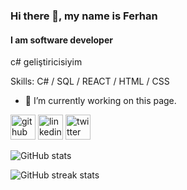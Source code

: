### Hi there 👋, my name is Ferhan
#### I am software developer
c# geliştiricisiyim 

Skills: C# / SQL / REACT / HTML / CSS

- 🔭 I’m currently working on this page. 


[<img src='https://cdn.jsdelivr.net/npm/simple-icons@3.0.1/icons/github.svg' alt='github' height='40'>](https://github.com/ferhanabaci)  [<img src='https://cdn.jsdelivr.net/npm/simple-icons@3.0.1/icons/linkedin.svg' alt='linkedin' height='40'>](https://www.linkedin.com/in/https://www.linkedin.com/in/ferhan-abac%C4%B1-36a107199//)  [<img src='https://cdn.jsdelivr.net/npm/simple-icons@3.0.1/icons/twitter.svg' alt='twitter' height='40'>](https://twitter.com/https://twitter.com/ferhanabacii)  

![GitHub stats](https://github-readme-stats.vercel.app/api?username=ferhanabaci&show_icons=true)  

![GitHub streak stats](https://streak-stats.demolab.com/?user=ferhanabaci)  

